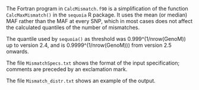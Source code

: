 The Fortran program in `CalcMismatch.f90` is a simplification of the function `CalcMaxMismatch()` 
in the `sequoia` R package. It uses the mean (or median) MAF rather than the MAF at every SNP,
which in most cases does not affect the calculated quantiles of the number of mismatches. 

The quantile used by `sequoia()` as threshold was 0.999^(1/nrow(GenoM)) up to version 2.4, and is 
0.9999^(1/nrow(GenoM))) from version 2.5 onwards. 

The file `MismatchSpecs.txt` shows the format of the input specification; 
comments are preceded by an exclamation mark. 

The file `Mismatch_distr.txt` shows an example of the output.  